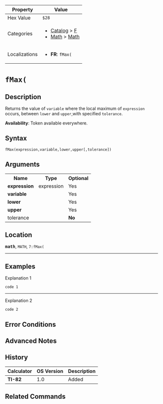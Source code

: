 | Property      | Value |
|---------------|-------|
| Hex Value     | `$28`|
| Categories    | <ul><li>[Catalog](<../categories/Catalog.md>) > [F](<../categories/Catalog.md#F>)</li><li>[Math](<../categories/Math.md>) > [Math](<../categories/Math.md#Math>)</li></ul> |
| Localizations | <ul><li><b>FR</b>: `fMax(`</li></ul> |

# `fMax(`

## Description
Returns the value of `variable` where the local maximum of `expression` occurs, between `lower` and `upper`,with specified `tolerance`.


<b>Availability</b>: Token available everywhere.

## Syntax
`fMax(expression,variable,lower,upper[,tolerance])`

## Arguments
<table>
<tr><th>Name</th><th>Type</th><th>Optional</th></tr>

<tr><td><b>expression</b></td><td>expression</td><td>Yes</td></tr>

<tr><td><b>variable</b></td><td></td><td>Yes</td></tr>

<tr><td><b>lower</b></td><td></td><td>Yes</td></tr>

<tr><td><b>upper</b></td><td></td><td>Yes</td></tr>

<tr><td>tolerance</td><td></td><td><b>No</b></td></tr>

</table>

## Location
<tt><kbd><b>math</b></kbd></tt>, `MATH`, `7:fMax(`
<hr>

## Examples

Explanation 1
```ti-basic
code 1
```
---
Explanation 2
```ti-basic
code 2
```

## Error Conditions


## Advanced Notes


## History
| Calculator | OS Version | Description |
|------------|------------|-------------|
| <b>TI-82</b> | 1.0 | Added |

## Related Commands

